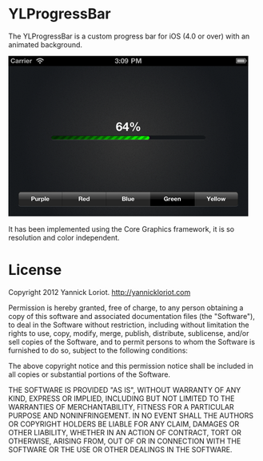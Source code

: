 YLProgressBar
=================
The YLProgressBar is a custom progress bar for iOS (4.0 or over) with an animated background.

![](http://github.com/YannickL/YLProgressBar/raw/master/YLProgressBar/Resources/Images/Screenshot.png)

It has been implemented using the Core Graphics framework, it is so resolution and color independent.
  
License
====================
Copyright 2012 Yannick Loriot.
http://yannickloriot.com

Permission is hereby granted, free of charge, to any person obtaining a copy
of this software and associated documentation files (the "Software"), to deal
in the Software without restriction, including without limitation the rights
to use, copy, modify, merge, publish, distribute, sublicense, and/or sell
copies of the Software, and to permit persons to whom the Software is
furnished to do so, subject to the following conditions:

The above copyright notice and this permission notice shall be included in
all copies or substantial portions of the Software.
 
THE SOFTWARE IS PROVIDED "AS IS", WITHOUT WARRANTY OF ANY KIND, EXPRESS OR
IMPLIED, INCLUDING BUT NOT LIMITED TO THE WARRANTIES OF MERCHANTABILITY,
FITNESS FOR A PARTICULAR PURPOSE AND NONINFRINGEMENT. IN NO EVENT SHALL THE
AUTHORS OR COPYRIGHT HOLDERS BE LIABLE FOR ANY CLAIM, DAMAGES OR OTHER
LIABILITY, WHETHER IN AN ACTION OF CONTRACT, TORT OR OTHERWISE, ARISING FROM,
OUT OF OR IN CONNECTION WITH THE SOFTWARE OR THE USE OR OTHER DEALINGS IN
THE SOFTWARE.
